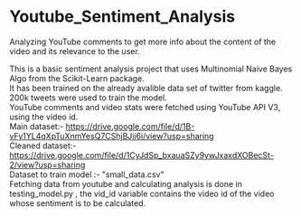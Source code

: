 # Youtube_Sentiment_Analysis
Analyzing YouTube comments to get more info about the content of the video and its relevance to the user. 

This is a basic sentiment analysis project that uses Multinomial Naive Bayes Algo from the Scikit-Learn package.<br>
It has been trained on the already avalible data set of twitter from kaggle.<br>
200k tweets were used to train the model.<br>
YouTube comments and video stats were fetched using YouTube API V3, using the video id. <br>
Main dataset:- https://drive.google.com/file/d/1B-vFy1YL4qXpTuXnmYesQ7CShjBJjj6i/view?usp=sharing <br>
Cleaned dataset:- https://drive.google.com/file/d/1CyJdSp_bxauaSZy9ywJxaxdXOBecSt-2/view?usp=sharing <br>
Dataset to train model :- "small_data.csv" <br>
Fetching data from youtube and calculating analysis is done in testing_model.py , the vid_id variable contains the video id of the video whose sentiment is to be calculated.<br>
